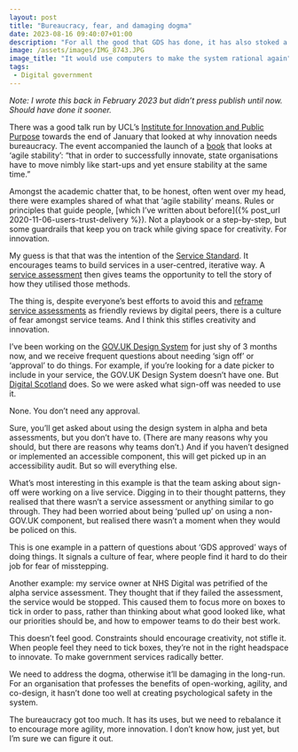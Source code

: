 ```yaml
---
layout: post
title: "Bureaucracy, fear, and damaging dogma"
date: 2023-08-16 09:40:07+01:00
description: "For all the good that GDS has done, it has also stoked a culture of fear. If we want to innovate government services to make them radically better, we need to address this."
image: /assets/images/IMG_8743.JPG
image_title: "It would use computers to make the system rational again"
tags:
 - Digital government
---
```


_Note: I wrote this back in February 2023 but didn’t press publish until now. Should have done it sooner._

There was a good talk run by UCL’s [Institute for Innovation and Public Purpose](https://www.ucl.ac.uk/bartlett/public-purpose/) towards the end of January that looked at why innovation needs bureaucracy. The event accompanied the launch of a [book](https://www.yalebooks.co.uk/page/detail/how-to-make-an-entrepreneurial-state/?k=9780300227277) that looks at ‘agile stability’: “that in order to successfully innovate, state organisations have to move nimbly like start-ups and yet ensure stability at the same time.”

Amongst the academic chatter that, to be honest, often went over my head, there were examples shared of what that ‘agile stability’ means. Rules or principles that guide people, [which I’ve written about before]({% post_url 2020-11-06-users-trust-delivery %}). Not a playbook or a step-by-step, but some guardrails that keep you on track while giving space for creativity. For innovation.

My guess is that that was the intention of the [Service Standard](https://www.gov.uk/service-manual/service-standard). It encourages teams to build services in a user-centred, iterative way. A [service assessment](https://www.gov.uk/service-manual/service-assessments/how-service-assessments-work) then gives teams the opportunity to tell the story of how they utilised those methods. 

The thing is, despite everyone’s best efforts to avoid this and [reframe service assessments](https://services.blog.gov.uk/2020/10/23/not-meeting-the-service-standard-doesnt-mean-you-failed/) as friendly reviews by digital peers, there is a culture of fear amongst service teams. And I think this stifles creativity and innovation.

I’ve been working on the [GOV.UK Design System](https://design-system.service.gov.uk) for just shy of 3 months now, and we receive frequent questions about needing ‘sign off’ or ‘approval’ to do things. For example, if you’re looking for a date picker to include in your service, the GOV.UK Design System doesn’t have one. But [Digital Scotland](https://designsystem.gov.scot/components/date-picker/) does. So we were asked what sign-off was needed to use it.

None. You don’t need any approval.

Sure, you’ll get asked about using the design system in alpha and beta assessments, but you don’t have to. (There are many reasons why you should, but there are reasons why teams don’t.) And if you haven’t designed or implemented an accessible component, this will get picked up in an accessibility audit. But so will everything else.

What’s most interesting in this example is that the team asking about sign-off were working on a live service. Digging in to their thought patterns, they realised that there wasn’t a service assessment or anything similar to go through. They had been worried about being ‘pulled up’ on using a non-GOV.UK component, but realised there wasn’t a moment when they would be policed on this.

This is one example in a pattern of questions about ‘GDS approved’ ways of doing things. It signals a culture of fear, where people find it hard to do their job for fear of misstepping. 

Another example: my service owner at NHS Digital was petrified of the alpha service assessment. They thought that if they failed the assessment, the service would be stopped. This caused them to focus more on boxes to tick in order to pass, rather than thinking about what good looked like, what our priorities should be, and how to empower teams to do their best work.

This doesn’t feel good. Constraints should encourage creativity, not stifle it. When people feel they need to tick boxes, they’re not in the right headspace to innovate. To make government services radically better.

We need to address the dogma, otherwise it’ll be damaging in the long-run. For an organisation that professes the benefits of open-working, agility, and co-design, it hasn’t done too well at creating psychological safety in the system.

The bureaucracy got too much. It has its uses, but we need to rebalance it to encourage more agility, more innovation. I don’t know how, just yet, but I’m sure we can figure it out.